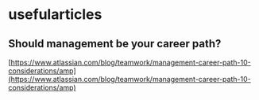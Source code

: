 # usefularticles


Should management be your career path?
- 

[https://www.atlassian.com/blog/teamwork/management-career-path-10-considerations/amp](https://www.atlassian.com/blog/teamwork/management-career-path-10-considerations/amp)
<!--stackedit_data:
eyJoaXN0b3J5IjpbLTExMTE2MDU3Nl19
-->
